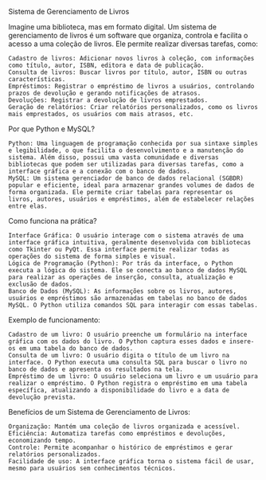 Sistema de Gerenciamento de Livros

Imagine uma biblioteca, mas em formato digital. Um sistema de gerenciamento de livros é um software que organiza, controla e facilita o acesso a uma coleção de livros. Ele permite realizar diversas tarefas, como:

    Cadastro de livros: Adicionar novos livros à coleção, com informações como título, autor, ISBN, editora e data de publicação.
    Consulta de livros: Buscar livros por título, autor, ISBN ou outras características.
    Empréstimos: Registrar o empréstimo de livros a usuários, controlando prazos de devolução e gerando notificações de atrasos.
    Devoluções: Registrar a devolução de livros emprestados.
    Geração de relatórios: Criar relatórios personalizados, como os livros mais emprestados, os usuários com mais atrasos, etc.

Por que Python e MySQL?

    Python: Uma linguagem de programação conhecida por sua sintaxe simples e legibilidade, o que facilita o desenvolvimento e a manutenção do sistema. Além disso, possui uma vasta comunidade e diversas bibliotecas que podem ser utilizadas para diversas tarefas, como a interface gráfica e a conexão com o banco de dados.
    MySQL: Um sistema gerenciador de banco de dados relacional (SGBDR) popular e eficiente, ideal para armazenar grandes volumes de dados de forma organizada. Ele permite criar tabelas para representar os livros, autores, usuários e empréstimos, além de estabelecer relações entre elas.

Como funciona na prática?

    Interface Gráfica: O usuário interage com o sistema através de uma interface gráfica intuitiva, geralmente desenvolvida com bibliotecas como Tkinter ou PyQt. Essa interface permite realizar todas as operações do sistema de forma simples e visual.
    Lógica de Programação (Python): Por trás da interface, o Python executa a lógica do sistema. Ele se conecta ao banco de dados MySQL para realizar as operações de inserção, consulta, atualização e exclusão de dados.
    Banco de Dados (MySQL): As informações sobre os livros, autores, usuários e empréstimos são armazenadas em tabelas no banco de dados MySQL. O Python utiliza comandos SQL para interagir com essas tabelas.

Exemplo de funcionamento:

    Cadastro de um livro: O usuário preenche um formulário na interface gráfica com os dados do livro. O Python captura esses dados e insere-os em uma tabela do banco de dados.
    Consulta de um livro: O usuário digita o título de um livro na interface. O Python executa uma consulta SQL para buscar o livro no banco de dados e apresenta os resultados na tela.
    Empréstimo de um livro: O usuário seleciona um livro e um usuário para realizar o empréstimo. O Python registra o empréstimo em uma tabela específica, atualizando a disponibilidade do livro e a data de devolução prevista.

Benefícios de um Sistema de Gerenciamento de Livros:

    Organização: Mantém uma coleção de livros organizada e acessível.
    Eficiência: Automatiza tarefas como empréstimos e devoluções, economizando tempo.
    Controle: Permite acompanhar o histórico de empréstimos e gerar relatórios personalizados.
    Facilidade de uso: A interface gráfica torna o sistema fácil de usar, mesmo para usuários sem conhecimentos técnicos.
